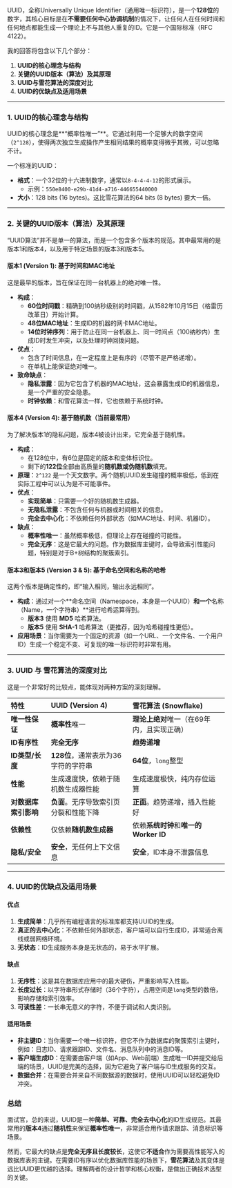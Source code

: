 UUID，全称Universally Unique Identifier（通用唯一标识符），是一个**128位**的数字，其核心目标是在**不需要任何中心协调机制**的情况下，让任何人在任何时间和任何地点都能生成一个理论上不与其他人重复的ID。它是一个国际标准（RFC 4122）。

我的回答将包含以下几个部分：

1.  **UUID的核心理念与结构**
2.  **关键的UUID版本（算法）及其原理**
3.  **UUID与雪花算法的深度对比**
4.  **UUID的优缺点及适用场景**

---

### 1. UUID的核心理念与结构

UUID的核心理念是**“概率性唯一”**。它通过利用一个足够大的数字空间（`2^128`），使得两次独立生成操作产生相同结果的概率变得微乎其微，可以忽略不计。

一个标准的UUID：

*   **格式**：一个32位的十六进制数字，通常以`8-4-4-4-12`的形式展示。
    *   示例：`550e8400-e29b-41d4-a716-446655440000`
*   **大小**：128 bits (16 bytes)。这比雪花算法的64 bits (8 bytes) 要大一倍。

---

### 2. 关键的UUID版本（算法）及其原理

“UUID算法”并不是单一的算法，而是一个包含多个版本的规范。其中最常用的是版本1和版本4，以及用于特定场景的版本3和版本5。

#### 版本1 (Version 1): 基于时间和MAC地址

这是最早的版本，旨在保证在同一台机器上的绝对唯一性。

*   **构成**：
    *   **60位时间戳**：精确到100纳秒级别的时间戳，从1582年10月15日（格雷历改革日）开始计算。
    *   **48位MAC地址**：生成ID的机器的网卡MAC地址。
    *   **14位时钟序列**：用于防止在同一台机器上、同一时间点（100纳秒内）生成ID时发生冲突，以及处理时钟回拨问题。
*   **优点**：
    *   包含了时间信息，在一定程度上是有序的（尽管不是严格递增）。
    *   在单机上能保证绝对唯一。
*   **致命缺点**：
    *   **隐私泄露**：因为它包含了机器的MAC地址，这会暴露生成ID的机器信息，是一个严重的安全隐患。
    *   **时钟依赖**：和雪花算法一样，它也依赖于系统时钟。

#### 版本4 (Version 4): 基于随机数（当前最常用）

为了解决版本1的隐私问题，版本4被设计出来，它完全基于随机性。

*   **构成**：
    *   在128位中，有6位是固定的版本和变体标识位。
    *   剩下的**122位**全部由高质量的**随机数或伪随机数**填充。
*   **原理**：`2^122` 是一个天文数字。两个随机UUID发生碰撞的概率极低，低到在实际工程中可以认为是不可能事件。
*   **优点**：
    *   **实现简单**：只需要一个好的随机数生成器。
    *   **无隐私泄露**：不包含任何与机器或时间相关的信息。
    *   **完全去中心化**：不依赖任何外部状态（如MAC地址、时间、机器ID）。
*   **缺点**：
    *   **概率性唯一**：虽然概率极低，但理论上存在碰撞的可能性。
    *   **完全无序**：这是它最大的问题。作为数据库主键时，会导致索引性能问题，特别是对于B+树结构的聚簇索引。

#### 版本3和版本5 (Version 3 & 5): 基于命名空间和名称的哈希

这两个版本是确定性的，即“输入相同，输出永远相同”。

*   **构成**：通过对一个**命名空间（Namespace，本身是一个UUID）**和一个**名称（Name，一个字符串）**进行哈希运算得到。
    *   **版本3** 使用 **MD5** 哈希算法。
    *   **版本5** 使用 **SHA-1** 哈希算法（更推荐，因为哈希碰撞性更低）。
*   **应用场景**：当你需要为一个固定的资源（如一个URL、一个文件名、一个用户ID）生成一个稳定不变、可复现的唯一标识符时非常有用。

---

### 3. UUID 与 雪花算法的深度对比

这是一个非常好的比较点，能体现对两种方案的深刻理解。

| 特性                 | UUID (Version 4)                       | 雪花算法 (Snowflake)                       |
| :------------------- | :------------------------------------- | :----------------------------------------- |
| **唯一性保证**       | **概率性**唯一                         | **理论上绝对**唯一（在69年内，且实现正确） |
| **ID有序性**         | **完全无序**                           | **趋势递增**                               |
| **ID类型/长度**      | **128位**，通常表示为36字符的字符串    | **64位**，`long`整型                       |
| **性能**             | 生成速度快，依赖于随机数生成器性能     | 生成速度极快，纯内存位运算                 |
| **对数据库索引影响** | **负面**。无序导致索引页分裂和性能下降 | **正面**。趋势递增，插入性能好             |
| **依赖性**           | 仅依赖**随机数生成器**                 | 依赖**系统时钟**和**唯一的Worker ID**      |
| **隐私/安全**        | **安全**，无任何上下文信息             | **安全**，ID本身不泄露信息                 |

---

### 4. UUID的优缺点及适用场景

#### 优点

1.  **生成简单**：几乎所有编程语言的标准库都支持UUID的生成。
2.  **真正的去中心化**：不依赖任何外部状态，客户端可以自行生成ID，非常适合离线或弱网络环境。
3.  **无状态**：ID生成服务本身是无状态的，易于水平扩展。

#### 缺点

1.  **无序性**：这是其在数据库应用中的最大硬伤，严重影响写入性能。
2.  **长度过长**：以字符串形式存储时（36个字符），占用空间是`long`类型的数倍，影响存储和索引效率。
3.  **可读性差**：一长串无意义的字符，不便于调试和人类识别。

#### 适用场景

*   **非主键ID**：当你需要一个唯一标识符，但它不作为数据库的聚簇索引主键时，例如：日志ID、请求跟踪ID、文件名、消息队列中的消息ID等。
*   **客户端生成ID**：在需要由客户端（如App、Web前端）生成唯一ID并提交给后端的场景，UUID是完美的选择，因为它避免了客户端与ID生成服务的交互。
*   **数据合并**：在需要合并来自不同数据源的数据时，使用UUID可以轻松避免ID冲突。

### 总结

面试官，总的来说，UUID是一种**简单、可靠、完全去中心化**的ID生成规范。其最常用的**版本4**通过**随机性**来保证**概率性唯一**，非常适合用作请求跟踪、消息标识等场景。

然而，它最大的缺点是**完全无序且长度较长**，这使它**不适合**作为需要高性能写入的数据库表的主键。在需要ID有序以优化数据库性能的场景下，**雪花算法**及其变体是远比UUID更优越的选择。理解两者的设计哲学和核心权衡，是做出正确技术选型的关键。